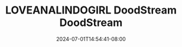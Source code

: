 --- 
title: "LOVEANALINDOGIRL  DoodStream  DoodStream"
description: "download   LOVEANALINDOGIRL  DoodStream  DoodStream   full vidio  "
date: 2024-07-01T14:54:41-08:00
file_code: "er3one1ws2zv"
draft: false
cover: "7f11cpegbwz930lk.jpg"
tags: ["LOVEANALINDOGIRL", "DoodStream", "DoodStream", "bokep-indo", "bokep-viral", "bokep-ig"]
length: 285
fld_id: "1483139"
foldername: "Anal indo"
categories: ["Anal indo"]
views: 0
---